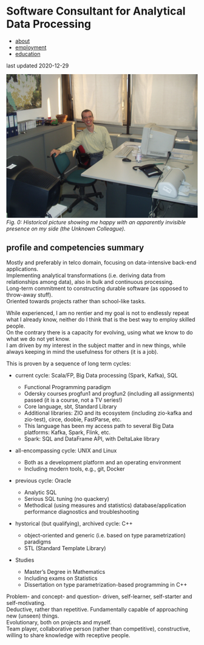 # Software Consultant for Analytical Data Processing

<ul class="nav">
<li class="nav-active"><a href="./index.md">about</a></li>
<li><a href="./employment.md">employment</a></li>
<li><a href="./education.md">education</a></li>
</ul>

last updated 2020-12-29

![picture](./giorgio.jpeg "giorgio")
*Fig. 0: Historical picture showing me happy with an apparently invisible presence on my side (the Unknown Colleague).*

## profile and competencies summary

Mostly and preferably in telco domain, focusing on data-intensive back-end applications. \
Implementing analytical transformations (i.e. deriving data from relationships among data), also in bulk and continuous processing. \
Long-term commitment to constructing durable software (as opposed to throw-away stuff). \
Oriented towards projects rather than school-like tasks.

While experienced, I am no rentier and my goal is not to endlessly repeat what I already know, neither do I think that is the best way to employ skilled people. \
On the contrary there is a capacity for evolving, using what we know to do what we do not yet know. \
I am driven by my interest in the subject matter and in new things, while always keeping in mind the usefulness for others (it is a job).

This is proven by a sequence of long term cycles:

* current cycle: Scala/FP, Big Data processing (Spark, Kafka), SQL
    + Functional Programming paradigm
    + Odersky courses progfun1 and progfun2 (including all assignments) passed (it is a course, not a TV series!)
    + Core language, sbt, Standard Library
    + Additional libraries: ZIO and its ecosystem (including zio-kafka and zio-test), circe, doobie, FastParse, etc.
    + This language has been my access path to several Big Data platforms: Kafka, Spark, Flink, etc.
    + Spark: SQL and DataFrame API, with DeltaLake library

* all-encompassing cycle: UNIX and Linux
    + Both as a development platform and an operating environment
    + Including modern tools, e.g., git, Docker

* previous cycle: Oracle
    + Analytic SQL
    + Serious SQL tuning (no quackery)
    + Methodical (using measures and statistics) database/application performance diagnostics and troubleshooting

* hystorical (but qualifying), archived cycle: C++
    + object-oriented and generic (i.e. based on type parametrization) paradigms
    + STL (Standard Template Library)

* Studies
    + Master’s Degree in Mathematics
    + Including exams on Statistics
    + Dissertation on type parametrization-based programming in C++

Problem- and concept- and question- driven, self-learner, self-starter and self-motivating. \
Deductive, rather than repetitive. Fundamentally capable of approaching new (unseen) things. \
Evolutionary, both on projects and myself. \
Team player, collaborative person (rather than competitive), constructive, willing to share knowledge with receptive people.

